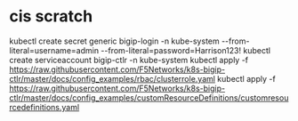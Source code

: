 # cis scratch

kubectl create secret generic bigip-login -n kube-system --from-literal=username=admin --from-literal=password=Harrison123!
kubectl create serviceaccount bigip-ctlr -n kube-system
kubectl apply -f https://raw.githubusercontent.com/F5Networks/k8s-bigip-ctlr/master/docs/config_examples/rbac/clusterrole.yaml
kubectl apply -f https://raw.githubusercontent.com/F5Networks/k8s-bigip-ctlr/master/docs/config_examples/customResourceDefinitions/customresourcedefinitions.yaml